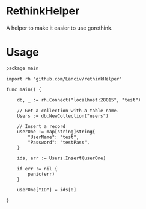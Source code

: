 RethinkHelper
============
A helper to make it easier to use gorethink.

# Usage

```
package main

import rh "github.com/Lanciv/rethinkHelper"

func main() {

    db, _ := rh.Connect("localhost:28015", "test")

    // Get a collection with a table name.
    Users := db.NewCollection("users")

    // Insert a record
    userOne := map[string]string{
        "UserName": "test",
        "Password": "testPass",
    }

    ids, err := Users.Insert(userOne)

    if err != nil {
        panic(err)
    }

    userOne["ID"] = ids[0]

}
```
